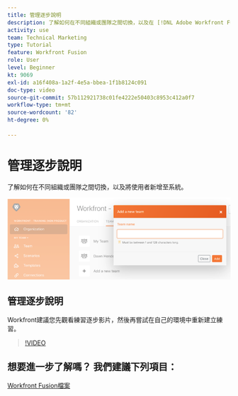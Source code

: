 ```yaml
---
title: 管理逐步說明
description: 了解如何在不同組織或團隊之間切換，以及在 [!DNL Adobe Workfront Fusion].
activity: use
team: Technical Marketing
type: Tutorial
feature: Workfront Fusion
role: User
level: Beginner
kt: 9069
exl-id: a16f408a-1a2f-4e5a-bbea-1f1b8124c091
doc-type: video
source-git-commit: 57b112921738c01fe4222e50403c8953c412a0f7
workflow-type: tm+mt
source-wordcount: '82'
ht-degree: 0%

---
```


# 管理逐步說明

了解如何在不同組織或團隊之間切換，以及將使用者新增至系統。

![具有錯誤處理的情境的影像](assets/workfront-fusion-administration-1.png)

## 管理逐步說明

Workfront建議您先觀看練習逐步影片，然後再嘗試在自己的環境中重新建立練習。

>[!VIDEO](https://video.tv.adobe.com/v/335310/?quality=12&learn=on)

## 想要進一步了解嗎？ 我們建議下列項目：

[Workfront Fusion檔案](https://experienceleague.adobe.com/docs/workfront/using/adobe-workfront-fusion/workfront-fusion-2.html?lang=en)
